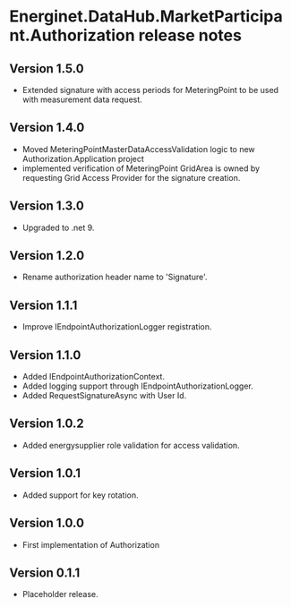 # Energinet.DataHub.MarketParticipant.Authorization release notes

## Version 1.5.0

- Extended signature with access periods for MeteringPoint to be used with measurement data request.

## Version 1.4.0

- Moved MeteringPointMasterDataAccessValidation logic to new Authorization.Application project
- implemented verification of MeteringPoint GridArea is owned by requesting Grid Access Provider for the signature creation.

## Version 1.3.0

- Upgraded to .net 9.

## Version 1.2.0

- Rename authorization header name to 'Signature'.

## Version 1.1.1

- Improve IEndpointAuthorizationLogger registration.

## Version 1.1.0

- Added IEndpointAuthorizationContext.
- Added logging support through IEndpointAuthorizationLogger.
- Added RequestSignatureAsync with User Id.

## Version 1.0.2

- Added energysupplier role validation for access validation.

## Version 1.0.1

- Added support for key rotation.

## Version 1.0.0

- First implementation of Authorization

## Version 0.1.1

- Placeholder release.
